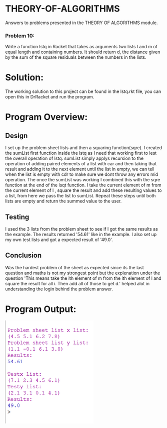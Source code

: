 # THEORY-OF-ALGORITHMS
Answers to problems presented in the THEORY OF ALGORITHMS module.

### Problem 10:
Write a function lstq in Racket that takes as arguments two lists l and m of equal
length and containing numbers. It should return d, the distance given by the sum of
the square residuals between the numbers in the lists.

# Solution:
The working solution to this project can be found in the lstq.rkt file, you can open this in DrRacket and run the program.

# Program Overview:

## Design
I set up the problem sheet lists and then a squaring function(sqre). I created the sumList first function inside the lstq as I need that working first to lest the overall operation of lstq. sumList simply applys recursion to the operation of adding paired elements of a list with car and then taking that result and adding it to the next element until the list in empty, we can tell when the list is empty with cdr to make sure we dont throw any errors mid operation. The once the sumList was working I combined this with the sqre function at the end of the lsqt function. I take the current element of m from the current element of l , square the result and add these resulting values to a list, from here we pass the list to sumList. Repeat these steps until both lists are empty and return the summed value to the user.

## Testing
I used the 3 lists from the problem sheet to see if I got the same results as the example. The results returned '54.61' like in the example. I also set up my own test lists and got a expected result of '49.0'.

## Conclusion
Was the hardest problem of the sheet as expected since its the last question and maths is not my strongest point but the explenation under the question 'This means take the ith element of m from the ith element of l and square the result for all i. Then add all of those to get d.' helped alot in understanding the login behind the problem answer.

# Program Output:
![results](prob10.png "output")